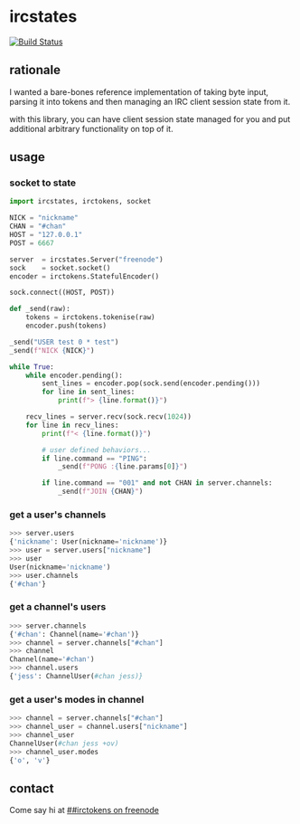 # ircstates

[![Build Status](https://travis-ci.org/jesopo/ircstates.svg?branch=master)](https://travis-ci.org/jesopo/ircstates)

## rationale

I wanted a bare-bones reference implementation of taking byte input, parsing it
into tokens and then managing an IRC client session state from it.

with this library, you can have client session state managed for you and put
additional arbitrary functionality on top of it.


## usage

### socket to state
```python
import ircstates, irctokens, socket

NICK = "nickname"
CHAN = "#chan"
HOST = "127.0.0.1"
POST = 6667

server  = ircstates.Server("freenode")
sock    = socket.socket()
encoder = irctokens.StatefulEncoder()

sock.connect((HOST, POST))

def _send(raw):
    tokens = irctokens.tokenise(raw)
    encoder.push(tokens)

_send("USER test 0 * test")
_send(f"NICK {NICK}")

while True:
    while encoder.pending():
        sent_lines = encoder.pop(sock.send(encoder.pending()))
        for line in sent_lines:
            print(f"> {line.format()}")

    recv_lines = server.recv(sock.recv(1024))
    for line in recv_lines:
        print(f"< {line.format()}")

        # user defined behaviors...
        if line.command == "PING":
            _send(f"PONG :{line.params[0]}")

        if line.command == "001" and not CHAN in server.channels:
            _send(f"JOIN {CHAN}")
```

### get a user's channels
```python
>>> server.users
{'nickname': User(nickname='nickname')}
>>> user = server.users["nickname"]
>>> user
User(nickname='nickname')
>>> user.channels
{'#chan'}
```

### get a channel's users
```python
>>> server.channels
{'#chan': Channel(name='#chan')}
>>> channel = server.channels["#chan"]
>>> channel
Channel(name='#chan')
>>> channel.users
{'jess': ChannelUser(#chan jess)}
```

### get a user's modes in channel
```python
>>> channel = server.channels["#chan"]
>>> channel_user = channel.users["nickname"]
>>> channel_user
ChannelUser(#chan jess +ov)
>>> channel_user.modes
{'o', 'v'}
```

## contact

Come say hi at [##irctokens on freenode](https://webchat.freenode.net/?channels=%23%23irctokens)
